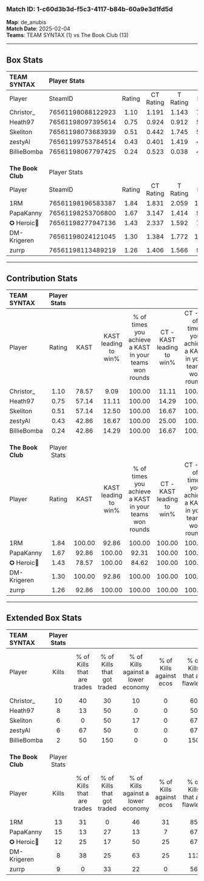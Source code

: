 ### Match ID: 1-c60d3b3d-f5c3-4117-b84b-60a9e3d1fd5d  
**Map**: de_anubis  
**Match Date**: 2025-02-04  
**Teams**: TEAM SYNTAX (1) vs The Book Club (13)  

---  

## Box Stats  

| **TEAM SYNTAX**   | Player Stats      |        |           |          |        |       |       |         |        |      |     |
| :- | :- | :-: | :-: | :-: | :-: | :-: | :-: | :-: | :-: | :-: | :-: |
| Player            | SteamID           | Rating | CT Rating | T Rating |  KAST  |  ADR  | Kills | Assists | Deaths | K/D  | HS% |
| Christor_         | 76561198088122923 |  1.10  |   1.191   |  1.143   | 78.57  | 77.1  |  10   |    3    |   11   | 0.91 | 30  |
| Heath97           | 76561198097395614 |  0.75  |   0.924   |  0.912   | 57.14  | 72.8  |   8   |    5    |   13   | 0.62 | 37  |
| Skeliton          | 76561198073683939 |  0.51  |   0.442   |  1.745   | 57.14  | 38.0  |   6   |    0    |   12   | 0.50 | 50  |
| zestyAl           | 76561199753784514 |  0.43  |   0.401   |  1.419   | 42.86  | 51.7  |   6   |    2    |   13   | 0.46 | 83  |
| BillieBomba       | 76561198067797425 |  0.24  |   0.523   |  0.038   | 42.86  | 68.1  |   2   |    2    |   13   | 0.15 | 150 |
|                   |                   |        |           |          |        |       |       |         |        |      |     |
|                   |                   |        |           |          |        |       |       |         |        |      |     |
|                   |                   |        |           |          |        |       |       |         |        |      |     |
| **The Book Club** | Player Stats      |        |           |          |        |       |       |         |        |      |     |
| Player            | SteamID           | Rating | CT Rating | T Rating |  KAST  |  ADR  | Kills | Assists | Deaths | K/D  | HS% |
| 1RM               | 76561198196583387 |  1.84  |   1.831   |  2.059   | 100.00 | 110.5 |  13   |    6    |   4    | 3.25 | 30  |
| PapaKanny         | 76561198253706800 |  1.67  |   3.147   |  1.414   | 92.86  | 93.7  |  15   |    2    |   8    | 1.88 | 66  |
| ✪ Heroic🎃        | 76561198277947136 |  1.43  |   2.337   |  1.592   | 78.57  | 99.6  |  12   |    6    |   8    | 1.50 | 66  |
| DM-Krigeren       | 76561198024121045 |  1.30  |   1.384   |  1.772   | 100.00 | 75.9  |   8   |    5    |   7    | 1.14 | 62  |
| zurrp             | 76561198113489219 |  1.26  |   1.406   |  1.566   | 92.86  | 88.7  |   9   |    8    |   10   | 0.90 | 55  |
---  

## Contribution Stats  

| **TEAM SYNTAX**   | Player Stats |        |                      |                                                        |                           |                                                             |                          |                                                            |
| :- | :-: | :-: | :-: | :-: | :-: | :-: | :-: | :-: |
| Player            |    Rating    |  KAST  | KAST leading to win% | % of times you achieve a KAST in your teams won rounds | CT - KAST leading to win% | CT - % of times you achieve a KAST in your teams won rounds | T - KAST leading to win% | T - % of times you achieve a KAST in your teams won rounds |
| Christor_         |     1.10     | 78.57  |         9.09         |                         100.00                         |           11.11           |                           100.00                            |           0.00           |                            0.00                            |
| Heath97           |     0.75     | 57.14  |        11.11         |                         100.00                         |           14.29           |                           100.00                            |           0.00           |                            0.00                            |
| Skeliton          |     0.51     | 57.14  |        12.50         |                         100.00                         |           16.67           |                           100.00                            |           0.00           |                            0.00                            |
| zestyAl           |     0.43     | 42.86  |        16.67         |                         100.00                         |           25.00           |                           100.00                            |           0.00           |                            0.00                            |
| BillieBomba       |     0.24     | 42.86  |        14.29         |                         100.00                         |           16.67           |                           100.00                            |           0.00           |                            0.00                            |
|                   |              |        |                      |                                                        |                           |                                                             |                          |                                                            |
|                   |              |        |                      |                                                        |                           |                                                             |                          |                                                            |
|                   |              |        |                      |                                                        |                           |                                                             |                          |                                                            |
| **The Book Club** | Player Stats |        |                      |                                                        |                           |                                                             |                          |                                                            |
| Player            |    Rating    |  KAST  | KAST leading to win% | % of times you achieve a KAST in your teams won rounds | CT - KAST leading to win% | CT - % of times you achieve a KAST in your teams won rounds | T - KAST leading to win% | T - % of times you achieve a KAST in your teams won rounds |
| 1RM               |     1.84     | 100.00 |        92.86         |                         100.00                         |          100.00           |                           100.00                            |          91.67           |                           100.00                           |
| PapaKanny         |     1.67     | 92.86  |        100.00        |                         92.31                          |          100.00           |                           100.00                            |          100.00          |                           90.91                            |
| ✪ Heroic🎃        |     1.43     | 78.57  |        100.00        |                         84.62                          |          100.00           |                           100.00                            |          100.00          |                           81.82                            |
| DM-Krigeren       |     1.30     | 100.00 |        92.86         |                         100.00                         |          100.00           |                           100.00                            |          91.67           |                           100.00                           |
| zurrp             |     1.26     | 92.86  |        100.00        |                         100.00                         |          100.00           |                           100.00                            |          100.00          |                           100.00                           |
---  

## Extended Box Stats  

| **TEAM SYNTAX**   | Player Stats |                            |                            |                                    |                         |                              |                                 |        |                             |                                     |                          |                               |                            |
| :- | :-: | :-: | :-: | :-: | :-: | :-: | :-: | :-: | :-: | :-: | :-: | :-: | :-: |
| Player            |    Kills     | % of Kills that are trades | % of Kills that got traded | % of Kills against a lower economy | % of Kills against ecos | % of Kills that are flawless | % of Kills that are close duels | Deaths | % of Deaths that get traded | % of Deaths against a lower economy | % of Deaths against ecos | % of Deaths that are flawless | % of Deaths that are close |
| Christor_         |      10      |             40             |             30             |                 10                 |            0            |              60              |                0                |   11   |             18              |                  0                  |            0             |              64               |             0              |
| Heath97           |      8       |             13             |             50             |                 0                  |            0            |              50              |               13                |   13   |             23              |                  8                  |            0             |              62               |             8              |
| Skeliton          |      6       |             0              |             50             |                 17                 |            0            |              67              |                0                |   12   |             25              |                  0                  |            0             |              92               |             0              |
| zestyAl           |      6       |             67             |             50             |                 0                  |            0            |              67              |               17                |   13   |             23              |                  8                  |            0             |              62               |             0              |
| BillieBomba       |      2       |             50             |            150             |                 0                  |            0            |             150              |               50                |   13   |              8              |                  8                  |            0             |              54               |             31             |
|                   |              |                            |                            |                                    |                         |                              |                                 |        |                             |                                     |                          |                               |                            |
|                   |              |                            |                            |                                    |                         |                              |                                 |        |                             |                                     |                          |                               |                            |
|                   |              |                            |                            |                                    |                         |                              |                                 |        |                             |                                     |                          |                               |                            |
| **The Book Club** | Player Stats |                            |                            |                                    |                         |                              |                                 |        |                             |                                     |                          |                               |                            |
| Player            |    Kills     | % of Kills that are trades | % of Kills that got traded | % of Kills against a lower economy | % of Kills against ecos | % of Kills that are flawless | % of Kills that are close duels | Deaths | % of Deaths that get traded | % of Deaths against a lower economy | % of Deaths against ecos | % of Deaths that are flawless | % of Deaths that are close |
| 1RM               |      13      |             31             |             0              |                 46                 |           31            |              85              |                0                |   4    |             25              |                 50                  |            0             |               0               |             0              |
| PapaKanny         |      15      |             13             |             27             |                 13                 |            7            |              67              |                0                |   8    |             13              |                 38                  |            13            |              88               |             0              |
| ✪ Heroic🎃        |      12      |             25             |             17             |                 50                 |           25            |              67              |               17                |   8    |             38              |                 25                  |            13            |              63               |             0              |
| DM-Krigeren       |      8       |             38             |             25             |                 63                 |           25            |             113              |                0                |   7    |             57              |                 29                  |            0             |              71               |             14             |
| zurrp             |      9       |             0              |             33             |                 22                 |            0            |              56              |               33                |   10   |             60              |                 20                  |            10            |              60               |             20             |
